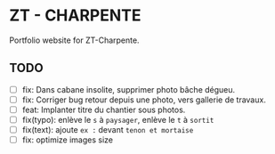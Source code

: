 ZT - CHARPENTE
==============

Portfolio website for ZT-Charpente.


TODO
----

- [ ] fix: Dans cabane insolite, supprimer photo bâche dégueu.
- [ ] fix: Corriger bug retour depuis une photo, vers gallerie de travaux.
- [ ] feat: Implanter titre du chantier sous photos.
- [ ] fix(typo): enlève le `s` à `paysager`, enlève le `t` à `sortit`
- [ ] fix(text): ajoute `ex :` devant `tenon et mortaise`
- [ ] fix: optimize images size
